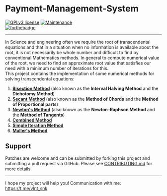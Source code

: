 # Payment-Management-System

[![GPLv3 license](https://img.shields.io/badge/License-GPLv3-blue.svg)](http://perso.crans.org/besson/LICENSE.html)
[![Maintenance](https://img.shields.io/badge/Maintained%3F-no-red.svg)](https://GitHub.com/Naereen/StrapDown.js/graphs/commit-activity)   
[![forthebadge](https://forthebadge.com/images/badges/made-with-java.svg)](https://forthebadge.com)

---

In Science and engineering often we require the root of transcendental equations and that in a situation when no information is available about the root, 
it is not necessarily be whole number and difficult to find by conventional Mathematics methods. 
In general to compute numerical value of the root, 
we need to find an approximate root value that satisfies our need with a minimum number of iterations for this.  
This project contains the implementation of some numerical methods for solving transcendental equations:
1. [**Bisection Method**](https://en.wikipedia.org/wiki/Bisection_method) (also known as the **Interval Halving Method** and the **Dichotomy Method**)
2. [**Secant Method**](https://en.wikipedia.org/wiki/Secant_method) (also known as the **Method of Chords** and the **Method of Proportional parts**)
3. [**Newton's Method**](https://en.wikipedia.org/wiki/Newton%27s_method) (also known as the **Newton–Raphson Method** and the **Method of Tangents**)
4. [**Combined Method**](http://cyclowiki.org/wiki/Комбинированный_метод)
5. [**Simple Iteration Method**](https://encyclopediaofmath.org/wiki/Simple-iteration_method#:~:text=A%20particular%20case%20of%20the,minimal%20with%20respect%20to%20τ.)
6. [**Muller's Method**](https://www.geeksforgeeks.org/program-muller-method/)
## Support

Patches are welcome and can be submitted by forking this project and submitting a pull request via GitHub.
Please see [CONTRIBUTING.md](../master/CONTRIBUTING.md) for more details.

---  

I hope my project will help you! Communication with me: https://t.me/vlnt_snk
